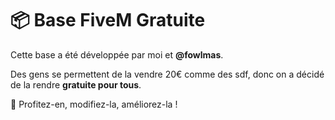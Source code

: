 # 📦 Base FiveM Gratuite

Cette base a été développée par moi et **@fowlmas**.

Des gens se permettent de la vendre 20€ comme des sdf, donc on a décidé de la rendre **gratuite pour tous**.  

🚀 Profitez-en, modifiez-la, améliorez-la !
